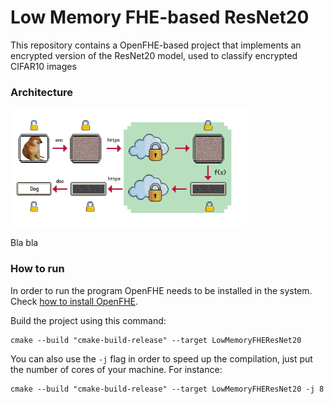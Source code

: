 # Low Memory FHE-based ResNet20
This repository contains a OpenFHE-based project that implements an encrypted version of the ResNet20 model, used to classify encrypted CIFAR10 images

### Architecture

<img src="img/architecture.png" alt="Architecture description" width=75%>

Bla bla

### How to run
In order to run the program OpenFHE needs to be installed in the system. Check [how to install OpenFHE](https://openfhe-development.readthedocs.io/en/latest/sphinx_rsts/intro/installation/installation.html).

Build the project using this command:
```
cmake --build "cmake-build-release" --target LowMemoryFHEResNet20
```
You can also use the `-j` flag in order to speed up the compilation, just put the number of cores of your machine. For instance:
```
cmake --build "cmake-build-release" --target LowMemoryFHEResNet20 -j 8
```
